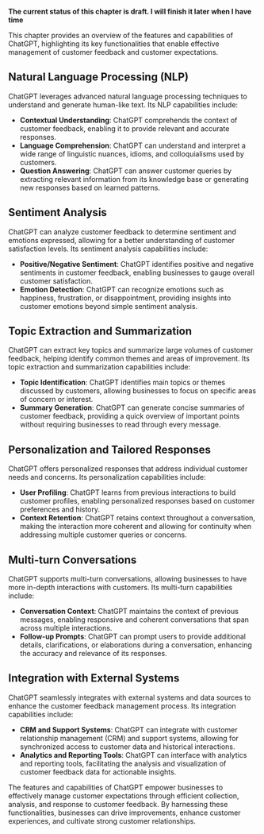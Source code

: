 **The current status of this chapter is draft. I will finish it later when I have time**

This chapter provides an overview of the features and capabilities of ChatGPT, highlighting its key functionalities that enable effective management of customer feedback and customer expectations.

Natural Language Processing (NLP)
---------------------------------

ChatGPT leverages advanced natural language processing techniques to understand and generate human-like text. Its NLP capabilities include:

* **Contextual Understanding**: ChatGPT comprehends the context of customer feedback, enabling it to provide relevant and accurate responses.
* **Language Comprehension**: ChatGPT can understand and interpret a wide range of linguistic nuances, idioms, and colloquialisms used by customers.
* **Question Answering**: ChatGPT can answer customer queries by extracting relevant information from its knowledge base or generating new responses based on learned patterns.

Sentiment Analysis
------------------

ChatGPT can analyze customer feedback to determine sentiment and emotions expressed, allowing for a better understanding of customer satisfaction levels. Its sentiment analysis capabilities include:

* **Positive/Negative Sentiment**: ChatGPT identifies positive and negative sentiments in customer feedback, enabling businesses to gauge overall customer satisfaction.
* **Emotion Detection**: ChatGPT can recognize emotions such as happiness, frustration, or disappointment, providing insights into customer emotions beyond simple sentiment analysis.

Topic Extraction and Summarization
----------------------------------

ChatGPT can extract key topics and summarize large volumes of customer feedback, helping identify common themes and areas of improvement. Its topic extraction and summarization capabilities include:

* **Topic Identification**: ChatGPT identifies main topics or themes discussed by customers, allowing businesses to focus on specific areas of concern or interest.
* **Summary Generation**: ChatGPT can generate concise summaries of customer feedback, providing a quick overview of important points without requiring businesses to read through every message.

Personalization and Tailored Responses
--------------------------------------

ChatGPT offers personalized responses that address individual customer needs and concerns. Its personalization capabilities include:

* **User Profiling**: ChatGPT learns from previous interactions to build customer profiles, enabling personalized responses based on customer preferences and history.
* **Context Retention**: ChatGPT retains context throughout a conversation, making the interaction more coherent and allowing for continuity when addressing multiple customer queries or concerns.

Multi-turn Conversations
------------------------

ChatGPT supports multi-turn conversations, allowing businesses to have more in-depth interactions with customers. Its multi-turn capabilities include:

* **Conversation Context**: ChatGPT maintains the context of previous messages, enabling responsive and coherent conversations that span across multiple interactions.
* **Follow-up Prompts**: ChatGPT can prompt users to provide additional details, clarifications, or elaborations during a conversation, enhancing the accuracy and relevance of its responses.

Integration with External Systems
---------------------------------

ChatGPT seamlessly integrates with external systems and data sources to enhance the customer feedback management process. Its integration capabilities include:

* **CRM and Support Systems**: ChatGPT can integrate with customer relationship management (CRM) and support systems, allowing for synchronized access to customer data and historical interactions.
* **Analytics and Reporting Tools**: ChatGPT can interface with analytics and reporting tools, facilitating the analysis and visualization of customer feedback data for actionable insights.

The features and capabilities of ChatGPT empower businesses to effectively manage customer expectations through efficient collection, analysis, and response to customer feedback. By harnessing these functionalities, businesses can drive improvements, enhance customer experiences, and cultivate strong customer relationships.
